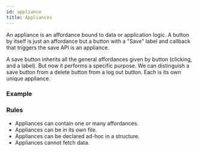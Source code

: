 ```yaml
---
id: appliance
title: Appliances
---
```


An appliance is an affordance bound to data or application logic. A button by itself is just an
affordance but a button with a "Save" label and callback that triggers the save API is an appliance.

A save button inherits all the general affordances given by button (clicking, and a label). But now 
it performs a specific purpose. We can distinguish a save button from a delete button from a log out
button. Each is its own unique appliance. 

### Example

### Rules
* Appliances can contain one or many affordances.
* Appliances can be in its own file.
* Appliances can be declared ad-hoc in a structure.
* Appliances cannot fetch data.


